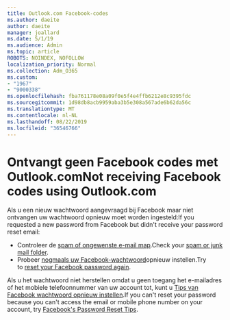 ```yaml
---
title: Outlook.com Facebook-codes
ms.author: daeite
author: daeite
manager: joallard
ms.date: 5/1/19
ms.audience: Admin
ms.topic: article
ROBOTS: NOINDEX, NOFOLLOW
localization_priority: Normal
ms.collection: Adm_O365
ms.custom:
- "1967"
- "9000338"
ms.openlocfilehash: fba761178e08a09f0e5f4e4ffb6212e8c9395fdc
ms.sourcegitcommit: 1d98db8acb9959aba3b5e308a567ade6b62da56c
ms.translationtype: MT
ms.contentlocale: nl-NL
ms.lasthandoff: 08/22/2019
ms.locfileid: "36546766"
---
```

# <a name="not-receiving-facebook-codes-using-outlookcom"></a><span data-ttu-id="cace6-102">Ontvangt geen Facebook codes met Outlook.com</span><span class="sxs-lookup"><span data-stu-id="cace6-102">Not receiving Facebook codes using Outlook.com</span></span>

<span data-ttu-id="cace6-103">Als u een nieuw wachtwoord aangevraagd bij Facebook maar niet ontvangen uw wachtwoord opnieuw moet worden ingesteld:</span><span class="sxs-lookup"><span data-stu-id="cace6-103">If you requested a new password from Facebook but didn't receive your password reset email:</span></span>

- <span data-ttu-id="cace6-104">Controleer de [spam of ongewenste e-mail map](https://outlook.live.com/mail/junkemail).</span><span class="sxs-lookup"><span data-stu-id="cace6-104">Check your [spam or junk mail folder](https://outlook.live.com/mail/junkemail).</span></span>
- <span data-ttu-id="cace6-105">Probeer [nogmaals uw Facebook-wachtwoord](https://www.facebook.com/help/213395615347144?helpref=faq_content)opnieuw instellen.</span><span class="sxs-lookup"><span data-stu-id="cace6-105">Try to [reset your Facebook password again](https://www.facebook.com/help/213395615347144?helpref=faq_content).</span></span>

<span data-ttu-id="cace6-106">Als u het wachtwoord niet herstellen omdat u geen toegang het e-mailadres of het mobiele telefoonnummer van uw account tot, kunt u [Tips van Facebook wachtwoord opnieuw instellen](https://www.facebook.com/help/218815984812734).</span><span class="sxs-lookup"><span data-stu-id="cace6-106">If you can't reset your password because you can't access the email or mobile phone number on your account, try [Facebook's Password Reset Tips](https://www.facebook.com/help/218815984812734).</span></span>